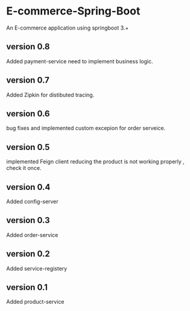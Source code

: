 # E-commerce-Spring-Boot
An E-commerce application using springboot 3.+

## version 0.8
Added payment-service need to implement business logic.

## version 0.7
Added Zipkin for distibuted tracing.

## version 0.6
bug fixes and implemented custom excepion for order serveice.

## version 0.5
implemented Feign client
reducing the product is not working properly , check it once.

## version 0.4
Added config-server

## version 0.3
Added order-service 

## version 0.2
Added service-registery

## version 0.1
Added product-service
